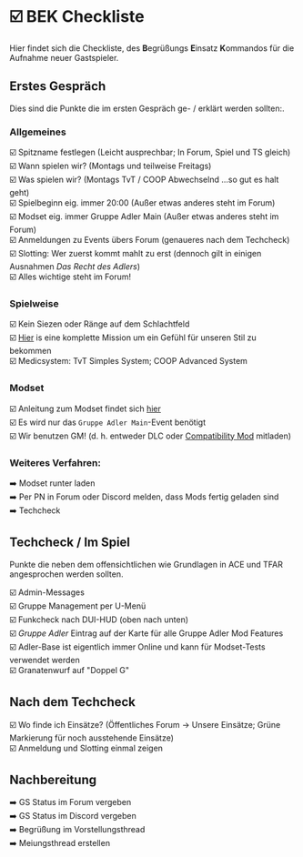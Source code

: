 # ☑️ BEK Checkliste

Hier findet sich die Checkliste, des **B**egrüßungs **E**insatz **K**ommandos für die Aufnahme neuer Gastspieler.

## Erstes Gespräch
Dies sind die Punkte die im ersten Gespräch ge- / erklärt werden sollten:.

### Allgemeines
☑️ Spitzname festlegen (Leicht ausprechbar; In Forum, Spiel und TS gleich)   
☑️ Wann spielen wir? (Montags und teilweise Freitags)  
☑️ Was spielen wir? (Montags TvT / COOP Abwechselnd ...so gut es halt geht)  
☑️ Spielbeginn eig. immer 20:00 (Außer etwas anderes steht im Forum)    
☑️ Modset eig. immer Gruppe Adler Main (Außer etwas anderes steht im Forum)  
☑️ Anmeldungen zu Events übers Forum (genaueres nach dem Techcheck)  
☑️ Slotting: Wer zuerst kommt mahlt zu erst (dennoch gilt in einigen Ausnahmen _Das Recht des Adlers_)  
☑️ Alles wichtige steht im Forum!

### Spielweise
☑️ Kein Siezen oder Ränge auf dem Schlachtfeld  
️️️️️️☑️ ️[Hier](https://www.youtube.com/playlist?list=PLxm99du9UpHvREYCIS1rl6UJyvlMaGup9) is eine komplette Mission um ein Gefühl für unseren Stil zu bekommen  
️️️☑️ ️Medicsystem: TvT Simples System; COOP Advanced System

### Modset
☑️ Anleitung zum Modset findet sich [hier](../infrastruktur/gruppe-adler-modset.html)  
☑️ Es wird nur das `Gruppe Adler Main`-Event benötigt  
☑️ Wir benutzen GM! (d. h. entweder DLC oder [Compatibility Mod](https://steamcommunity.com/sharedfiles/filedetails/?id=1776428269) mitladen)

### Weiteres Verfahren:
➡️ Modset runter laden  
➡️ Per PN in Forum oder Discord melden, dass Mods fertig geladen sind  
➡️ Techcheck

## Techcheck / Im Spiel
Punkte die neben dem offensichtlichen wie Grundlagen in ACE und TFAR angesprochen werden sollten.  
  
☑️ Admin-Messages  
☑️ Gruppe Management per U-Menü  
☑️ Funkcheck nach DUI-HUD (oben nach unten)  
☑️ _Gruppe Adler_ Eintrag auf der Karte für alle Gruppe Adler Mod Features  
☑️ Adler-Base ist eigentlich immer Online und kann für Modset-Tests verwendet werden  
☑️ Granatenwurf auf "Doppel G"  

## Nach dem Techcheck
☑️ Wo finde ich Einsätze? (Öffentliches Forum -> Unsere Einsätze; Grüne Markierung für noch ausstehende Einsätze)  
☑️ Anmeldung und Slotting einmal zeigen  

## Nachbereitung
➡️ GS Status im Forum vergeben  
➡️ GS Status im Discord vergeben  
➡️ Begrüßung im Vorstellungsthread  
➡️ Meiungsthread erstellen  
